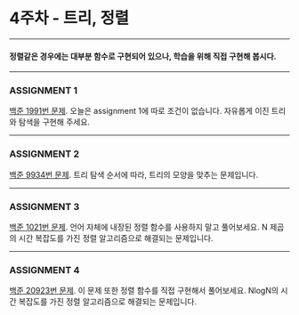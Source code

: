 # 4주차 - 트리, 정렬

------------------------

#### 정렬같은 경우에는 대부분 함수로 구현되어 있으나, 학습을 위해 직접 구현해 봅시다.

-------------------------

### ASSIGNMENT 1

[백준 1991번 문제](https://www.acmicpc.net/problem/1991). 오늘은 assignment 1에 따로 조건이 없습니다. 자유롭게 이진 트리와 탐색을 구현해 주세요.

-------------------------

### ASSIGNMENT 2

[백준 9934번 문제](https://www.acmicpc.net/problem/9934). 트리 탐색 순서에 따라, 트리의 모양을 맞추는 문제입니다.

-------------------------

### ASSIGNMENT 3

[백준 1021번 문제](https://www.acmicpc.net/problem/1021). 언어 자체에 내장된 정렬 함수를 사용하지 말고 풀어보세요. N 제곱의 시간 복잡도를 가진 정렬 알고리즘으로 해결되는 문제입니다.

-------------------------

### ASSIGNMENT 4

[백준 20923번 문제](https://www.acmicpc.net/problem/20923). 이 문제 또한 정렬 함수를 직접 구현해서 풀어보세요. NlogN의 시간 복잡도를 가진 정렬 알고리즘으로 해결되는 문제입니다.

